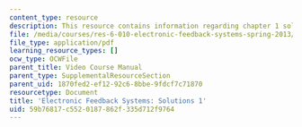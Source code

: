 ```yaml
---
content_type: resource
description: This resource contains information regarding chapter 1 solutions.
file: /media/courses/res-6-010-electronic-feedback-systems-spring-2013/59b76817c5520187862f335d712f9764_MITRES_6-010S13_sol01.pdf
file_type: application/pdf
learning_resource_types: []
ocw_type: OCWFile
parent_title: Video Course Manual
parent_type: SupplementalResourceSection
parent_uid: 1870fed2-ef12-92c6-8bbe-9fdcf7c71870
resourcetype: Document
title: 'Electronic Feedback Systems: Solutions 1'
uid: 59b76817-c552-0187-862f-335d712f9764
---
```

